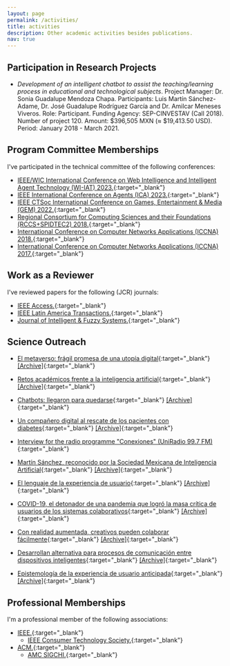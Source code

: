 ```yaml
---
layout: page
permalink: /activities/
title: activities
description: Other academic activities besides publications.
nav: true
---
```


## Participation in Research Projects

- *Development of an intelligent chatbot to assist the teaching/learning process in educational and technological subjects*. Project Manager: Dr. Sonia Guadalupe Mendoza Chapa. Participants: Luis Martín Sánchez-Adame, Dr. José Guadalupe Rodríguez García and Dr. Amilcar Meneses Viveros. Role: Participant. Funding Agency: SEP-CINVESTAV (Call 2018). Number of project 120. Amount: $396,505 MXN (≈ $19,413.50 USD). Period: January 2018 - March 2021.

## Program Committee Memberships

I've participated in the technical committee of the following conferences:

- [IEEE/WIC International Conference on Web Intelligence and Intelligent Agent Technology (WI-IAT) 2023.](https://www.wi-iat.com/wi-iat2023/index.html){:target="_blank"}
- [IEEE International Conference on Agents (ICA) 2023.](https://confaid.com/ieee-ica2023/index){:target="_blank"}
- [IEEE CTSoc International Conference on Games, Entertainment & Media (GEM) 2022.](https://web.archive.org/web/20240311034855/https://gem2022.squarespace.com/committee){:target="_blank"}
- [Regional Consortium for Computing Sciences and their Foundations (RCCS+SPIDTEC2) 2018.](https://web.archive.org/web/20210814232905/http://ceur-ws.org/Vol-2304/){:target="_blank"}
- [International Conference on Computer Networks Applications (ICCNA) 2018.](https://web.archive.org/web/20181209032932/http://iccna.itmexicali.edu.mx/en/){:target="_blank"}
- [International Conference on Computer Networks Applications (ICCNA) 2017.](https://web.archive.org/web/20170814034844/http://iccna.itmexicali.edu.mx/en/){:target="_blank"}

## Work as a Reviewer

I've reviewed papers for the following (JCR) journals:

- [IEEE Access.](https://ieeeaccess.ieee.org/){:target="_blank"}
- [IEEE Latin America Transactions.](https://latamt.ieeer9.org/index.php/transactions/index){:target="_blank"}
- [Journal of Intelligent & Fuzzy Systems.](https://www.iospress.com/catalog/journals/journal-of-intelligent-fuzzy-systems){:target="_blank"}

## Science Outreach

- [El metaverso: frágil promesa de una utopía digital](https://avanceyperspectiva.cinvestav.mx/el-metaverso-fragil-promesa-de-una-utopia-digital/){:target="_blank"} [[Archive]](https://web.archive.org/web/20240308010900/https://avanceyperspectiva.cinvestav.mx/el-metaverso-fragil-promesa-de-una-utopia-digital/){:target="_blank"}

- [Retos académicos frente a la inteligencia artificial](https://conexion.cinvestav.mx/Publicaciones/retos-acad233micos-frente-a-la-inteligencia-artificial){:target="_blank"} [[Archive]](https://web.archive.org/web/20230330074945/https://conexion.cinvestav.mx/Publicaciones/retos-acad233micos-frente-a-la-inteligencia-artificial){:target="_blank"}

- [Chatbots: llegaron para quedarse](https://avanceyperspectiva.cinvestav.mx/chatbots-llegaron-para-quedarse/){:target="_blank"} [[Archive]](https://web.archive.org/web/20230202005858/https://avanceyperspectiva.cinvestav.mx/chatbots-llegaron-para-quedarse/){:target="_blank"}

- [Un compañero digital al rescate de los pacientes con diabetes](https://avanceyperspectiva.cinvestav.mx/un-companero-digital-al-rescate-de-los-pacientes-con-diabetes/){:target="_blank"} [[Archive]](https://web.archive.org/web/20230103022743/https://avanceyperspectiva.cinvestav.mx/un-companero-digital-al-rescate-de-los-pacientes-con-diabetes/){:target="_blank"}

- [Interview for the radio programme "Conexiones" (UniRadio 99.7 FM)](https://open.spotify.com/episode/3jtSqRRJbE11Sf2sYzoJJP){:target="_blank"}

- [Martín Sánchez, reconocido por la Sociedad Mexicana de Inteligencia Artificial](https://www.cronica.com.mx/academia/martin-sanchez-reconocido-sociedad-mexicana-inteligencia-artificial.html){:target="_blank"} [[Archive]](https://web.archive.org/web/20230908140002/https://www.cronica.com.mx/academia/martin-sanchez-reconocido-sociedad-mexicana-inteligencia-artificial.html){:target="_blank"}

- [El lenguaje de la experiencia de usuario](https://avanceyperspectiva.cinvestav.mx/el-lenguaje-de-la-experiencia-de-usuario/){:target="_blank"} [[Archive]](https://web.archive.org/web/20220710221924/https://avanceyperspectiva.cinvestav.mx/el-lenguaje-de-la-experiencia-de-usuario/){:target="_blank"}

- [COVID-19, el detonador de una pandemia que logró la masa crítica de usuarios de los sistemas colaborativos](https://avanceyperspectiva.cinvestav.mx/covid-19-el-detonador-de-una-pandemia-que-logro-la-masa-critica-de-usuarios-de-los-sistemas-colaborativos/){:target="_blank"} [[Archive]](https://web.archive.org/web/20220504180059/https://avanceyperspectiva.cinvestav.mx/covid-19-el-detonador-de-una-pandemia-que-logro-la-masa-critica-de-usuarios-de-los-sistemas-colaborativos/){:target="_blank"}

- [Con realidad aumentada, creativos pueden colaborar fácilmente](https://conexion.cinvestav.mx/COVID-19/Contenido-COVID-19/con-realidad-aumentada-creativos-pueden-colaborar-f225cilmente){:target="_blank"} [[Archive]](https://web.archive.org/web/20220407022800/https://conexion.cinvestav.mx/COVID-19/Contenido-COVID-19/con-realidad-aumentada-creativos-pueden-colaborar-f225cilmente){:target="_blank"}

- [Desarrollan alternativa para procesos de comunicación entre dispositivos inteligentes](https://conexion.cinvestav.mx/Publicaciones/desarrollan-alternativa-para-procesos-de-comunicaci243n-entre-dispositivos-inteligentes){:target="_blank"} [[Archive]](https://web.archive.org/web/20220303040624/https://conexion.cinvestav.mx/Publicaciones/desarrollan-alternativa-para-procesos-de-comunicaci243n-entre-dispositivos-inteligentes){:target="_blank"}

- [Epistemología de la experiencia de usuario anticipada](https://avanceyperspectiva.cinvestav.mx/epistemologia-de-la-experiencia-de-usuario-anticipada/){:target="_blank"} [[Archive]](https://web.archive.org/web/20220218200405/https://avanceyperspectiva.cinvestav.mx/epistemologia-de-la-experiencia-de-usuario-anticipada/){:target="_blank"}

## Professional Memberships

I'm a professional member of the following associations:

- [IEEE.](https://www.ieee.org/){:target="_blank"}
	- [IEEE Consumer Technology Society.](https://ctsoc.ieee.org/){:target="_blank"}
- [ACM.](https://www.acm.org/){:target="_blank"}
	- [AMC SIGCHI.](https://sigchi.org/){:target="_blank"}